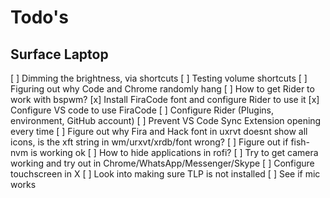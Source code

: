 # Todo's

## Surface Laptop

[ ] Dimming the brightness, via shortcuts
[ ] Testing volume shortcuts
[ ] Figuring out why Code and Chrome randomly hang
[ ] How to get Rider to work with bspwm?
[x] Install FiraCode font and configure Rider to use it
[x] Configure VS code to use FiraCode
[ ] Configure Rider (Plugins, environment, GitHub account)
[ ] Prevent VS Code Sync Extension opening every time
[ ] Figure out why Fira and Hack font in uxrvt doesnt show all icons, is the xft string in wm/urxvt/xrdb/font wrong?
[ ] Figure out if fish-nvm is working ok
[ ] How to hide applications in rofi?
[ ] Try to get camera working and try out in Chrome/WhatsApp/Messenger/Skype
[ ] Configure touchscreen in X
[ ] Look into making sure TLP is not installed
[ ] See if mic works
